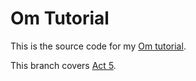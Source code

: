 # Om Tutorial

This is the source code for my [Om tutorial](https://blog.stephanbehnke.com/zero-to-om/).

This branch covers [Act 5](https://blog.stephanbehnke.com/zero-to-om-act-5/).